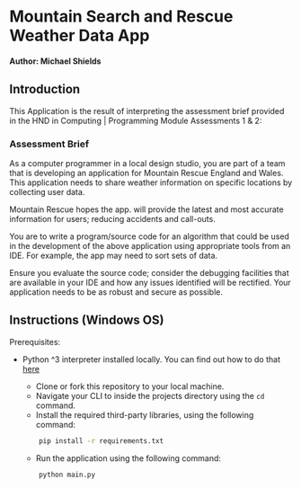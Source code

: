 # Mountain Search and Rescue Weather Data App
#### Author: Michael Shields

## Introduction

This Application is the result of interpreting the assessment brief provided in the HND in Computing | Programming Module Assessments 1 & 2:

### Assessment Brief  

As a computer programmer in a local design studio, you are part of a team that is developing an application for Mountain Rescue England and Wales. This application needs to share weather information on specific locations by collecting user data.  

Mountain Rescue hopes the app. will provide the latest and most accurate information for users; reducing accidents and call-outs.  

You are to write a program/source code for an algorithm that could be used in the development of the above application using appropriate tools from an IDE. For example, the app may need to sort sets of data. 

Ensure you evaluate the source code; consider the debugging facilities that are available in your IDE and how any issues identified will be rectified. Your application needs to be as robust and secure as possible. 

## Instructions (Windows OS)

Prerequisites: 

- Python ^3 interpreter installed locally. You can find out how to do that [here](https://www.python.org/)


    - Clone or fork this repository to your local machine.
    - Navigate your CLI to inside the projects directory using the `cd` command.
    - Install the required third-party libraries, using the following command:
    ```bash
        pip install -r requirements.txt 
    ```
    - Run the application using the following command:
    ```
        python main.py
    ```